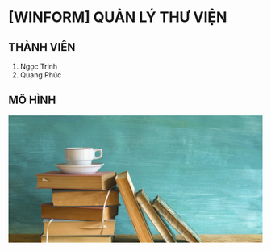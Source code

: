 # [WINFORM] QUẢN LÝ THƯ VIỆN
## THÀNH VIÊN
<ol>  
  <li>Ngọc Trinh</li>
  <li>Quang Phúc</li>  
</ol>

## MÔ HÌNH
<img src="/Resources/BG.png" alt="use case system"/>